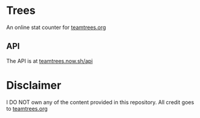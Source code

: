 # Trees
An online stat counter for [teamtrees.org](https://teamtrees.org)

## API
The API is at [teamtrees.now.sh/api](https://teamtrees.now.sh/api)

# Disclaimer
I DO NOT own any of the content provided in this repository. All credit goes to [teamtrees.org](https://teamtrees.org/)
